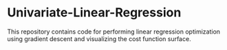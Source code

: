 # Univariate-Linear-Regression
This repository contains code for performing linear regression optimization using gradient descent and visualizing the cost function surface.
